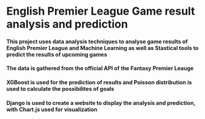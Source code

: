 # English Premier League Game result analysis and prediction
#### This project uses data analysis techniques to analyse game results of English Premier League and Machine Learning as well as Stastical tools to predict the results of upcoming games
#### The data is gathered from the official API of the Fantasy Premier Leauge
#### XGBoost is used for the prediction of results and Poisson distribution is used to calculate the possibilites of goals
#### Django is used to create a website to display the analysis and prediction, with Chart.js used for visualization
